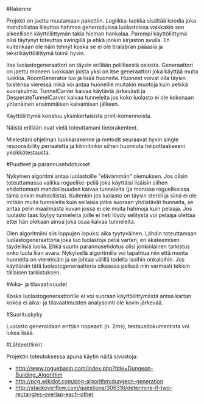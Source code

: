 #Rakenne

Projekti on jaettu muutamaan pakettiin. Logiikka-luokka sisältää koodia joka mahdollistaa liikuttaa hahmoa generoiduissa luolastoissa vaikkakin sen alkeellisen käyttöliittymän takia hieman hankalaa. Parempi käyttöliittymä olisi täytynyt toteuttaa swingillä ja ehkä jonkin kirjaston avulla. En kuitenkaan ole näin tehnyt koska se ei ole tiralabran pääasia ja tekstikäyttöliittymä toimii hyvin.

Itse luolastogeneraattori on täysin erillään pelillisestä osiosta. Generaattori on jaettu moneen luokkaan joista yksi on itse generaattori joka käyttää muita luokkia. RoomGenerator luo ja lisää huoneita. Huoneet voivat olla täysin toistensa vieressä mikä voi antaa huoneille muitakin muotoja kuin pelkkä suorakulmio. TunnelCarver kaivaa käytäviä järkevästi ja DesperateTunnelCarver kaivaa tunneleita jos koko luolasto ei ole kokonaan yhtenäinen ensimmäisen kaivamisen jälkeen.

Käyttöliittymä koostuu yksinkertaisista print-komennoista.

Näistä erillään ovat vielä toteuttamani tietorakenteet.

Mielestäni ohjelman luokkarakenne ja metodit seuraavat hyvin single responsibility periaatetta ja kiinnitinkin siihen huomiota helpottaakseeni yksikkötestausta.


#Puutteet ja parannusehdotukset

Nykyinen algoritmi antaa luolastoille "elävämmän" olemuksen. Jos olisin toteuttamassa vaikka roguelike-peliä joka käyttäisi lisäisin siihen ehdottomasti mahdollisuuden kaivaa tunneleita (ja monissa roguelikeissa tämä onkin mahdollista). Kuitenkin jos luolasto on täysin steriili ja siinä ei ole mitään muita tunneleita kuin sellaisia jotka suoraan yhdistävät huoneita, se antaa pelin maailmasta kuvan jossa ei ole muita hahmoja kuin pelaaja. Jos luolasto taas löytyy tunneleita joille ei heti löydy selitystä voi pelaaja olettaa ettei hän olekaan ainoa joka osaa kaivaa tunneleita.

Olen algoritmiini siis loppujen lopuksi aika tyytyväinen. Lähdin toteuttamaan luolastogeneraattoria joka luo luolastoja peliä varten, en akateemisen täydellisiä luolia. Ehkä suurin parannusehdotus olisi jonkinlainen tarkistus onko luola liian avara. Nykyisellä algoritmilla voi tapahtua niin että monta huonetta on vierekkäin ja se johtaa välillä todella isoihin onkaloihin. Jos käyttäisin tätä luolastogeneraattoria oikeassa pelissä niin varmasti tekisin tällaisen tarkistuksen.

#Aika- ja tilavaativuudet

Koska luolastogeneraattorille ei voi suoraan käyttöliittymästä antaa kartan kokoa ei aika- ja tilavaatimusten analysointi ole kovin järkevää.  
 
#Suorituskyky

Luolasto generoidaan erittäin nopeasti (n. 2ms), testausdokumentista voi lukea lisää.

#Lähteet/linkit

Projektin toteutuksessa apuna käytin näitä sivustoja:
* http://www.roguebasin.com/index.php?title=Dungeon-Building_Algorithm
* http://pcg.wikidot.com/pcg-algorithm:dungeon-generation
* http://stackoverflow.com/questions/306316/determine-if-two-rectangles-overlap-each-other


